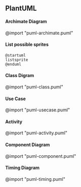 ## PlantUML

#### Archimate Diagram
@import "puml-archimate.puml"

#### List possible sprites
```plantuml
@startuml
listsprite
@enduml
```

#### Class Digram
@import "puml-class.puml"

#### Use Case
@import "puml-usecase.puml"

#### Activity
@import "puml-activity.puml"

#### Component Diagram
@import "puml-component.puml"

#### Timing Diagram
@import "puml-timing.puml"
